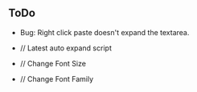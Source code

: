 ToDo
----
- Bug: Right click paste doesn't expand the textarea.

- // Latest auto expand script
- // Change Font Size
- // Change Font Family
